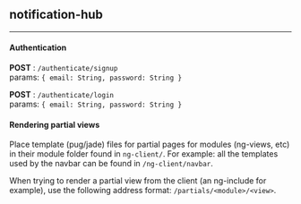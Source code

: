 notification-hub
---
---

#### Authentication

**POST** : `/authenticate/signup`  
params: `{ email: String, password: String }`

**POST** : `/authenticate/login`  
params: `{ email: String, password: String }`  

#### Rendering partial views
Place template (pug/jade) files for partial pages for modules (ng-views, etc)
in their module folder found in `ng-client/`. For example: all the templates used by the navbar
can be found in `/ng-client/navbar`.

When trying to render a partial view from the client (an ng-include for example), 
use the following address format: `/partials/<module>/<view>`. 
